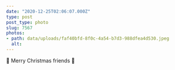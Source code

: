```yaml
---
date: "2020-12-25T02:06:07.000Z"
type: post 
post_type: photo
slug: 7567
photos: 
- path: data/uploads/faf40bfd-8f0c-4a54-b7d3-988dfea4d530.jpeg
  alt: 
---
```

🎄 Merry Christmas friends 🎄
